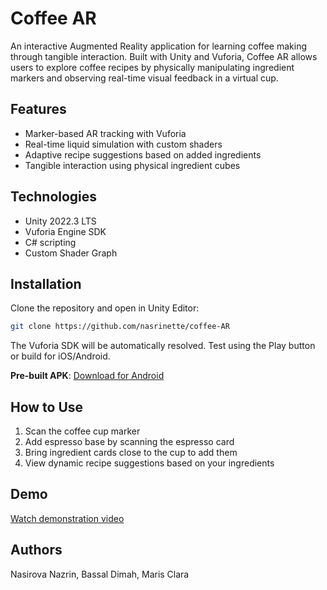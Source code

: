 # Coffee AR

An interactive Augmented Reality application for learning coffee making through tangible interaction. Built with Unity and Vuforia, Coffee AR allows users to explore coffee recipes by physically manipulating ingredient markers and observing real-time visual feedback in a virtual cup.

## Features

- Marker-based AR tracking with Vuforia
- Real-time liquid simulation with custom shaders
- Adaptive recipe suggestions based on added ingredients
- Tangible interaction using physical ingredient cubes

## Technologies

- Unity 2022.3 LTS
- Vuforia Engine SDK
- C# scripting
- Custom Shader Graph

## Installation

Clone the repository and open in Unity Editor:

```bash
git clone https://github.com/nasrinette/coffee-AR
```

The Vuforia SDK will be automatically resolved. Test using the Play button or build for iOS/Android.

**Pre-built APK**: [Download for Android](https://drive.google.com/drive/folders/1GKpmWkzEjKexhFln-NDzzg79aymtrXRJ?usp=sharing)

## How to Use

1. Scan the coffee cup marker
2. Add espresso base by scanning the espresso card
3. Bring ingredient cards close to the cup to add them
4. View dynamic recipe suggestions based on your ingredients

## Demo

[Watch demonstration video](https://drive.google.com/file/d/1yRwFulWG5EZRmiMBVpJYy93bDYVRWUkn/view?usp=sharing)

## Authors

Nasirova Nazrin, Bassal Dimah, Maris Clara
